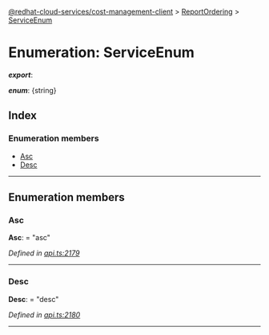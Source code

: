 [@redhat-cloud-services/cost-management-client](../README.md) > [ReportOrdering](../modules/reportordering.md) > [ServiceEnum](../enums/reportordering.serviceenum.md)

# Enumeration: ServiceEnum

*__export__*: 

*__enum__*: {string}

## Index

### Enumeration members

* [Asc](reportordering.serviceenum.md#asc)
* [Desc](reportordering.serviceenum.md#desc)

---

## Enumeration members

<a id="asc"></a>

###  Asc

**Asc**:  = "asc"

*Defined in [api.ts:2179](https://github.com/RedHatInsights/javascript-clients/blob/master/packages/cost-management/api.ts#L2179)*

___
<a id="desc"></a>

###  Desc

**Desc**:  = "desc"

*Defined in [api.ts:2180](https://github.com/RedHatInsights/javascript-clients/blob/master/packages/cost-management/api.ts#L2180)*

___

